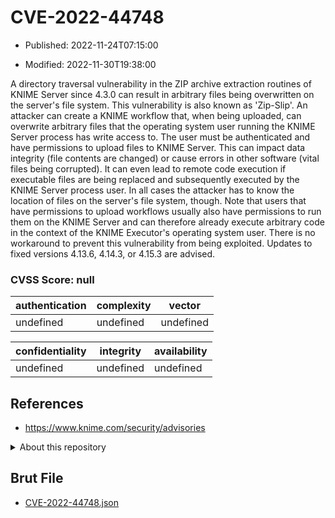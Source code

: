# CVE-2022-44748

- Published: 2022-11-24T07:15:00

- Modified: 2022-11-30T19:38:00

A directory traversal vulnerability in the ZIP archive extraction routines of KNIME Server since 4.3.0 can result in arbitrary files being overwritten on the server's file system. This vulnerability is also known as 'Zip-Slip'. An attacker can create a KNIME workflow that, when being uploaded, can overwrite arbitrary files that the operating system user running the KNIME Server process has write access to. The user must be authenticated and have permissions to upload files to KNIME Server. This can impact data integrity (file contents are changed) or cause errors in other software (vital files being corrupted). It can even lead to remote code execution if executable files are being replaced and subsequently executed by the KNIME Server process user. In all cases the attacker has to know the location of files on the server's file system, though. Note that users that have permissions to upload workflows usually also have permissions to run them on the KNIME Server and can therefore already execute arbitrary code in the context of the KNIME Executor's operating system user. There is no workaround to prevent this vulnerability from being exploited. Updates to fixed versions 4.13.6, 4.14.3, or 4.15.3 are advised.

### CVSS Score: **null**

| authentication | complexity | vector |
| --- | --- | --- |
| undefined | undefined | undefined |

| confidentiality | integrity | availability |
| --- | --- | --- |
| undefined | undefined | undefined |

## References

* https://www.knime.com/security/advisories

<details>
<summary>About this repository</summary> 

  This repository is part of the project [Live Hack CVE](https://github.com/Live-Hack-CVE). Main website can be found [www.live-hack.org](https://www.live-hack.org) 
  
  Made by [Sn0wAlice](https://github.com/Sn0wAlice) for the people that care about security and need to have a feed of the latest CVEs. Hope you enjoy it, don't forget to star the repo and follow me on [Twitter](https://twitter.com/Sn0wAlice) and [Github](https://github.com/Sn0wAlice). And that is my [personnal website](https://www.alice-snow.me/)

  - [Home Page](https://github.com/Live-Hack-CVE)
  - [Framework](https://github.com/Live-Hack-CVE/cve-framework)
  - [CVE database](https://github.com/Live-Hack-CVE/full_database)
  - [Changelog](https://github.com/Live-Hack-CVE/Changelog)
</details>

## Brut File

* [CVE-2022-44748.json](https://raw.githubusercontent.com/Live-Hack-CVE/full_database/main/cves/2022/CVE-2022-44748.json)

